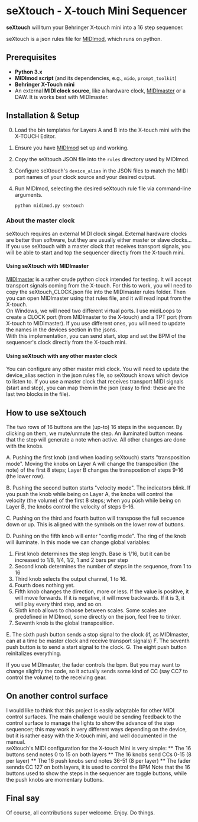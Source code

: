 # seXtouch - X-touch Mini Sequencer

**seXtouch** will turn your Behringer X-touch mini into a 16 step sequencer. 

seXtouch is a json rules file for [MIDImod](https://github.com/kdgdkd/MIDImod), which runs on python. 




## Prerequisites

*   **Python 3.x**
*   **MIDImod script** (and its dependencies, e.g., `mido`, `prompt_toolkit`)
*   **Behringer X-Touch mini**
*   An external **MIDI clock source**, like a hardware clock, [MIDImaster](https://github.com/kdgdkd/MIDImaster)  or a DAW. It is works best with MIDImaster.
   

## Installation & Setup

0.  Load the bin templates for Layers A and B into the X-touch mini with the X-TOUCH Editor.
1.  Ensure you have [MIDImod](https://github.com/kdgdkd/MIDImod) set up and working.
2.  Copy the seXtouch JSON file into the `rules` directory used by MIDImod.
3.  Configure seXtouch's `device_alias` in the JSON files to match the MIDI port names of your clock source and your desired output. 
4.  Run MIDImod, selecting the desired seXtouch rule file via command-line arguments.

    ```bash
    python midimod.py sextouch
    ```

### About the master clock

seXtouch requires an external MIDI clock singal. External hardware clocks are better than software, but they are usually either master or slave clocks... If you use seXtouch with a master clock that receives transport signals, you will be able to start and top the sequencer directly from the X-touch mini.



#### Using seXtouch with MIDImaster

[MIDImaster](https://github.com/kdgdkd/MIDImaster)  is a rather crude python clock intended for testing. It will accept transport signals coming from the X-touch. For this to work, you will need to copy the seXtouch_CLOCK.json file into the MIDImaster rules folder. Then you can open MIDImaster using that rules file, and it will read input from the X-touch.  
On Windows, we will need two different virtual ports. I use midiLoops to create a CLOCK port (from MIDImaster to the X-touch) and a TPT port (from X-touch to MIDImaster). If you use different ones, you will need to update the names in the devices section in the jsons.   
With this implementation, you can send start, stop and set the BPM of the sequencer's clock directly from the X-touch mini.


#### Using seXtouch with any other master clock

You can configure any other master midi clock. You will need to update the device_alias section in the json rules file, so seXtouch knows which device to listen to. If you use a master clock that receives transport MIDI signals (start and stop), you can map them in the json (easy to find: these are the last two blocks in the file). 


## How to use seXtouch
The two rows of 16 buttons are the (up-to) 16 steps in the sequencer. By clicking on them, we mute/unmute the step. An iluminated button means that the step will generate a note when active. 
All other changes are done with the knobs. 


A. Pushing the first knob (and when loading seXtouch) starts "transposition mode". Moving the knobs on Layer A will change the transposition (the note) of the first 8 steps; Layer B changes the transpostion of steps 9-16 (the lower row).

B. Pushing the second button starts "velocity mode". The indicators blink. If you push the knob while being on Layer A, the knobs will control the velocity (the volume) of the first 8 steps; when you pùsh while being on Layer B, the knobs control the velocity of steps 9-16.

C. Pushing on the third and fourth button will transpose the full secuence down or up. This is aligned with the symbols on the lower row of buttons.

D. Pushing on the fifth knob will enter "config mode". The ring of the knob will iluminate. In this mode we can change global variables:  
1. First knob determines the step length. Base is 1/16, but it can be increased to 1/8, 1/4, 1/2, 1 and 2 bars per step  
2. Second knob determines the number of steps in the sequence, from 1 to 16  
3. Third knob selects the output channel, 1 to 16.  
4. Fourth does nothing yet.  
5. Fifth knob changes the direction, more or less. If the value is positive, it will move forwards. If it is negative, it will move backwards. If it is 3, it will play every third step, and so on.  
6. Sixth knob allows to choose between scales. Some scales are predefined in MIDImod, some directly on the json, feel free to tinker.  
7. Seventh knob is the global transposition.

E. The sixth push button sends a stop signal to the clock (if, as MIDImaster, can at a time be master clock and receive transport signals)
F. The seventh push button is to send a start signal to the clock.
G. The eight push button reinitalizes everything.

If you use MIDImaster, the fader controls the bpm. But you may want to change slightly the code, so it actually sends some kind of CC (say CC7 to control the volume) to the receiving gear.

## On another control surface
I would like to think that this project is easily adaptable for other MIDI control surfaces. The main challenge would be sending feedback to the control surface to manage the lights to show the advance of the step sequencer; this may work in very different ways depending on the device, but it is rather easy with the X-touch mini, and well documented in the manual.   
seXtouch's MIDI configuration for the X-touch Mini is very simple:
** The 16 buttons send notes 0 to 15 on both layers
** The 16 knobs send CCs 0-15 (8 per layer)
** The 16 push knobs send notes 36-51 (8 per layer)
** The fader sennds CC 127 on both layers, it is used to control the BPM
Note that the 16 buttons used to show the steps in the sequencer are toggle buttons, while the push knobs are momentary buttons. 

## Final say
Of course, all contributions super welcome. Enjoy. Do things.


